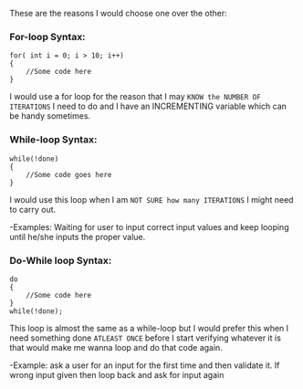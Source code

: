These are the reasons I would choose one over the other:


### For-loop Syntax:
```
for( int i = 0; i > 10; i++)
{
    //Some code here
}
```
I would use a for loop for the reason that I may `KNOW the NUMBER OF ITERATIONS` I need to do and I have an INCREMENTING variable which can be handy sometimes.



### While-loop Syntax:
```
while(!done)
{
    //Some code goes here
}
```
I would use this loop when I am `NOT SURE how many ITERATIONS` I might need to carry out. 

-Examples: Waiting for user to input correct input values and keep looping until he/she inputs the proper value.




### Do-While loop Syntax:
```
do
{
    //Some code here
}
while(!done);
```
This loop is almost the same as a while-loop but I would prefer this when I need something done `ATLEAST ONCE` before I start verifying whatever it is that would make me wanna loop and do that code again.

-Example: ask a user for an input for the first time and then validate it. If wrong input given then loop back and ask for input again
